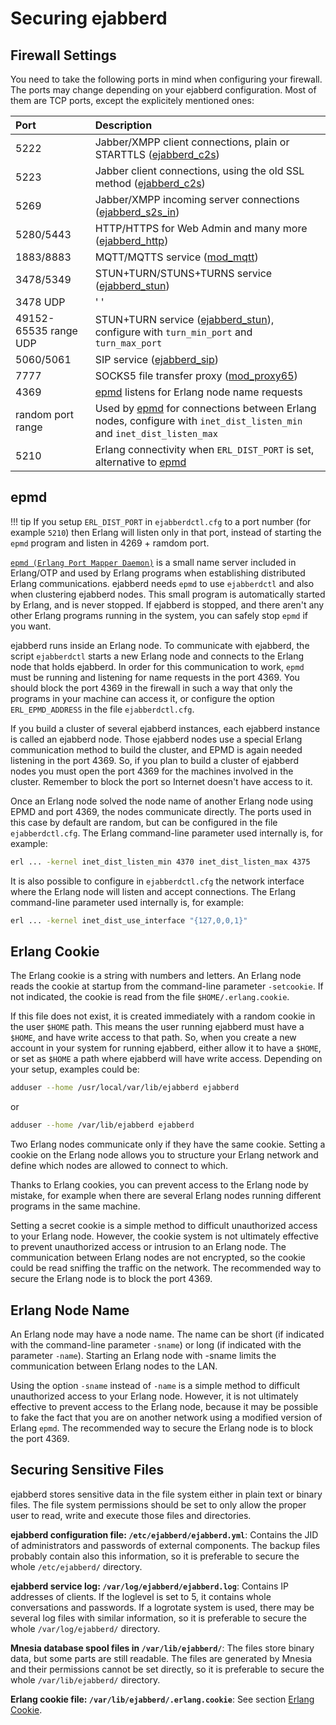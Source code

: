 # Securing ejabberd

## Firewall Settings

You need to take the following ports in mind when configuring your firewall.
The ports may change depending on your ejabberd configuration.
Most of them are TCP ports, except the explicitely mentioned ones:

| **Port**              | **Description**                                                                             |
|:----------------------|:--------------------------------------------------------------------------------------------|
| 5222                  | Jabber/XMPP client connections, plain or STARTTLS ([ejabberd_c2s](../configuration/listen.md#ejabberd_c2s)) |
| 5223                  | Jabber client connections, using the old SSL method ([ejabberd_c2s](../configuration/listen.md#ejabberd_c2s)) |
| 5269                  | Jabber/XMPP incoming server connections ([ejabberd_s2s_in](../configuration/listen.md#ejabberd_s2s_in)) |
| 5280/5443             | HTTP/HTTPS for Web Admin and many more ([ejabberd_http](../configuration/listen.md#ejabberd_http)) |
| 1883/8883             | MQTT/MQTTS service ([mod_mqtt](../configuration/listen.md#mod_mqtt))                        |
| 3478/5349             | STUN+TURN/STUNS+TURNS service ([ejabberd_stun](../configuration/listen.md#ejabberd_stun))   |
| 3478 UDP              | ' '                                                                                         |
| 49152-65535 range UDP | STUN+TURN service ([ejabberd_stun](../configuration/listen.md#ejabberd_stun)), configure with `turn_min_port` and `turn_max_port` |
| 5060/5061             | SIP service ([ejabberd_sip](../configuration/listen.md#ejabberd_sip))                       |
| 7777                  | SOCKS5 file transfer proxy ([mod_proxy65](../configuration/modules.md#mod_proxy65))         |
| 4369                  | [epmd](#epmd) listens for Erlang node name requests                              |
| random port range     | Used by [epmd](#epmd) for connections between Erlang nodes, configure with `inet_dist_listen_min` and `inet_dist_listen_max` |
| 5210                  | Erlang connectivity when `ERL_DIST_PORT` is set, alternative to [epmd](#epmd)               |

## epmd

!!! tip
    If you setup `ERL_DIST_PORT` in `ejabberdctl.cfg` to a port number
    (for example `5210`) then Erlang will listen only in that port,
    instead of starting the `epmd` program and listen in 4269 + ramdom port.

[`epmd (Erlang Port Mapper Daemon)`](https://erlang.org/doc/man/epmd.html)
is a small name server included in Erlang/OTP and used by Erlang
programs when establishing distributed Erlang communications. ejabberd
needs `epmd` to use `ejabberdctl` and also when clustering ejabberd
nodes. This small program is automatically started by Erlang, and is
never stopped. If ejabberd is stopped, and there aren't any other
Erlang programs running in the system, you can safely stop `epmd` if you
want.

ejabberd runs inside an Erlang node. To communicate with ejabberd,
the script `ejabberdctl` starts a new Erlang node and connects to the
Erlang node that holds ejabberd. In order for this communication to
work, `epmd` must be running and listening for name requests in the port
4369. You should block the port 4369 in the firewall in such a way that
only the programs in your machine can access it, or configure the option
`ERL_EPMD_ADDRESS` in the file `ejabberdctl.cfg`.

If you build a cluster of several ejabberd instances, each ejabberd
instance is called an ejabberd node. Those ejabberd nodes use a
special Erlang communication method to build the cluster, and EPMD is
again needed listening in the port 4369. So, if you plan to build a
cluster of ejabberd nodes you must open the port 4369 for the machines
involved in the cluster. Remember to block the port so Internet doesn't
have access to it.

Once an Erlang node solved the node name of another Erlang node using
EPMD and port 4369, the nodes communicate directly. The ports used in
this case by default are random, but can be configured in the file
`ejabberdctl.cfg`. The Erlang command-line parameter used internally is,
for example:

``` sh
erl ... -kernel inet_dist_listen_min 4370 inet_dist_listen_max 4375
```

It is also possible to configure in `ejabberdctl.cfg` the network
interface where the Erlang node will listen and accept connections. The
Erlang command-line parameter used internally is, for example:

``` sh
erl ... -kernel inet_dist_use_interface "{127,0,0,1}"
```

## Erlang Cookie

The Erlang cookie is a string with numbers and letters. An Erlang node
reads the cookie at startup from the command-line parameter
`-setcookie`. If not indicated, the cookie is read from the file
`$HOME/.erlang.cookie`.

If this file does not exist, it is created
immediately with a random cookie in the user `$HOME` path.
This means the user running ejabberd must have a `$HOME`,
and have write access to that path.
So, when you create a new account in your system for running ejabberd,
either allow it to have a `$HOME`,
or set as `$HOME` a path where ejabberd will have write access.
Depending on your setup, examples could be:

``` sh
adduser --home /usr/local/var/lib/ejabberd ejabberd
```

or

``` sh
adduser --home /var/lib/ejabberd ejabberd
```

Two Erlang nodes communicate only if
they have the same cookie. Setting a cookie on the Erlang node allows
you to structure your Erlang network and define which nodes are allowed
to connect to which.

Thanks to Erlang cookies, you can prevent access to the Erlang node by
mistake, for example when there are several Erlang nodes running
different programs in the same machine.

Setting a secret cookie is a simple method to difficult unauthorized
access to your Erlang node. However, the cookie system is not ultimately
effective to prevent unauthorized access or intrusion to an Erlang node.
The communication between Erlang nodes are not encrypted, so the cookie
could be read sniffing the traffic on the network. The recommended way
to secure the Erlang node is to block the port 4369.

## Erlang Node Name

An Erlang node may have a node name. The name can be short (if indicated
with the command-line parameter `-sname`) or long (if indicated with the
parameter `-name`). Starting an Erlang node with -sname limits the
communication between Erlang nodes to the LAN.

Using the option `-sname` instead of `-name` is a simple method to
difficult unauthorized access to your Erlang node. However, it is not
ultimately effective to prevent access to the Erlang node, because it
may be possible to fake the fact that you are on another network using a
modified version of Erlang `epmd`. The recommended way to secure the
Erlang node is to block the port 4369.

## Securing Sensitive Files

ejabberd stores sensitive data in the file system either in plain text
or binary files. The file system permissions should be set to only allow
the proper user to read, write and execute those files and directories.

**ejabberd configuration file: `/etc/ejabberd/ejabberd.yml`**:   Contains the JID of administrators and passwords of external
 components. The backup files probably contain also this information,
 so it is preferable to secure the whole `/etc/ejabberd/` directory.

**ejabberd service log: `/var/log/ejabberd/ejabberd.log`**:   Contains IP addresses of clients. If the loglevel is set to 5, it
 contains whole conversations and passwords. If a logrotate system is
 used, there may be several log files with similar information, so it
 is preferable to secure the whole `/var/log/ejabberd/` directory.

**Mnesia database spool files in `/var/lib/ejabberd/`**:   The files store binary data, but some parts are still readable. The
 files are generated by Mnesia and their permissions cannot be set
 directly, so it is preferable to secure the whole
 `/var/lib/ejabberd/` directory.

**Erlang cookie file: `/var/lib/ejabberd/.erlang.cookie`**:   See section [Erlang Cookie](#erlang-cookie).
